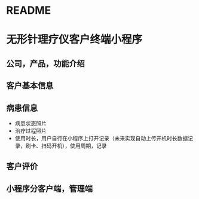 # README
# 无形针理疗仪客户终端小程序
## 公司，产品，功能介绍
## 客户基本信息
## 病患信息
- 病患状态照片
- 治疗过程照片
- 使用时长，用户自行在小程序上打开记录（未来实现自动上传开机时长数据记录，刷卡、扫码开机），使用周期，记录
## 客户评价
## 小程序分客户端，管理端